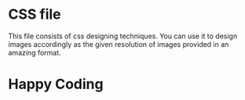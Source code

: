 # CSS file 
This file consists of css designing techniques.
You can use it to design images accordingly as the given resolution of images provided in an amazing format.
# Happy Coding
